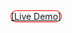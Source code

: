 <a href="https://mehrdad-mh.github.io/Simple-Ui-Dashboard.github.io/" style="border: 1px solid red; border-radius: 15px;">[Live Demo]</a>
